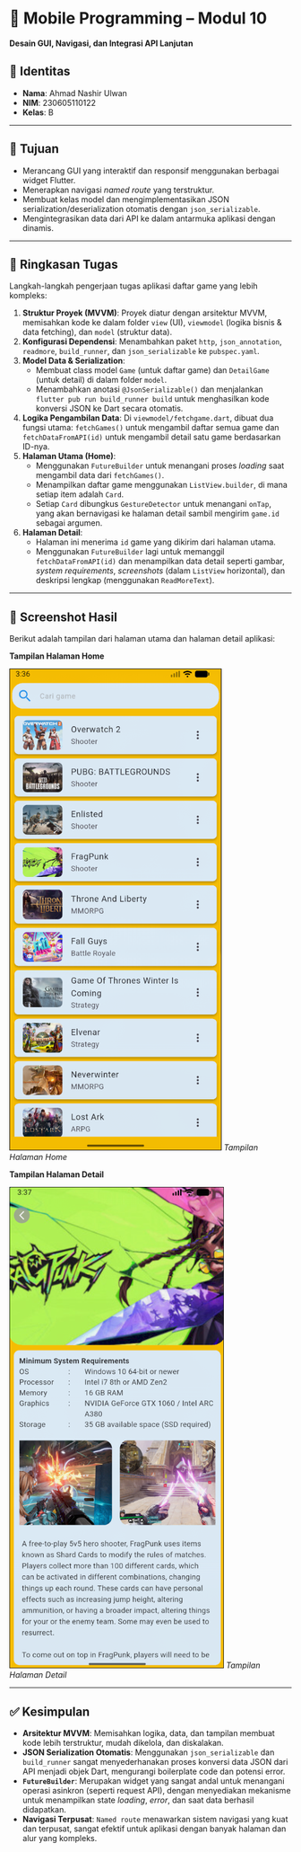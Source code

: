 # 📱 Mobile Programming – Modul 10
**Desain GUI, Navigasi, dan Integrasi API Lanjutan**

## 👤 Identitas
- **Nama**: Ahmad Nashir Ulwan
- **NIM**: 230605110122
- **Kelas**: B

---

## 🎯 Tujuan
- Merancang GUI yang interaktif dan responsif menggunakan berbagai widget Flutter.
- Menerapkan navigasi *named route* yang terstruktur.
- Membuat kelas model dan mengimplementasikan JSON serialization/deserialization otomatis dengan `json_serializable`.
- Mengintegrasikan data dari API ke dalam antarmuka aplikasi dengan dinamis.

---

## 📝 Ringkasan Tugas
Langkah-langkah pengerjaan tugas aplikasi daftar game yang lebih kompleks:

1.  **Struktur Proyek (MVVM)**: Proyek diatur dengan arsitektur MVVM, memisahkan kode ke dalam folder `view` (UI), `viewmodel` (logika bisnis & data fetching), dan `model` (struktur data).
2.  **Konfigurasi Dependensi**: Menambahkan paket `http`, `json_annotation`, `readmore`, `build_runner`, dan `json_serializable` ke `pubspec.yaml`.
3.  **Model Data & Serialization**:
    -   Membuat class model `Game` (untuk daftar game) dan `DetailGame` (untuk detail) di dalam folder `model`.
    -   Menambahkan anotasi `@JsonSerializable()` dan menjalankan `flutter pub run build_runner build` untuk menghasilkan kode konversi JSON ke Dart secara otomatis.
4.  **Logika Pengambilan Data**: Di `viewmodel/fetchgame.dart`, dibuat dua fungsi utama: `fetchGames()` untuk mengambil daftar semua game dan `fetchDataFromAPI(id)` untuk mengambil detail satu game berdasarkan ID-nya.
5.  **Halaman Utama (Home)**:
    -   Menggunakan `FutureBuilder` untuk menangani proses *loading* saat mengambil data dari `fetchGames()`.
    -   Menampilkan daftar game menggunakan `ListView.builder`, di mana setiap item adalah `Card`.
    -   Setiap `Card` dibungkus `GestureDetector` untuk menangani `onTap`, yang akan bernavigasi ke halaman detail sambil mengirim `game.id` sebagai argumen.
6.  **Halaman Detail**:
    -   Halaman ini menerima `id` game yang dikirim dari halaman utama.
    -   Menggunakan `FutureBuilder` lagi untuk memanggil `fetchDataFromAPI(id)` dan menampilkan data detail seperti gambar, *system requirements*, *screenshots* (dalam `ListView` horizontal), dan deskripsi lengkap (menggunakan `ReadMoreText`).

---

## 📸 Screenshot Hasil
Berikut adalah tampilan dari halaman utama dan halaman detail aplikasi:

**Tampilan Halaman Home**

![Modul 9 Home](./assets/region-20251009-223731.png)
*Tampilan Halaman Home*

**Tampilan Halaman Detail**

![Modul 9 Home](./assets/region-20251009-223757.png)
*Tampilan Halaman Detail*

---

## ✅ Kesimpulan
- **Arsitektur MVVM**: Memisahkan logika, data, dan tampilan membuat kode lebih terstruktur, mudah dikelola, dan diskalakan.
- **JSON Serialization Otomatis**: Menggunakan `json_serializable` dan `build_runner` sangat menyederhanakan proses konversi data JSON dari API menjadi objek Dart, mengurangi boilerplate code dan potensi error.
- **`FutureBuilder`**: Merupakan widget yang sangat andal untuk menangani operasi asinkron (seperti request API), dengan menyediakan mekanisme untuk menampilkan state *loading*, *error*, dan saat data berhasil didapatkan.
- **Navigasi Terpusat**: `Named route` menawarkan sistem navigasi yang kuat dan terpusat, sangat efektif untuk aplikasi dengan banyak halaman dan alur yang kompleks.